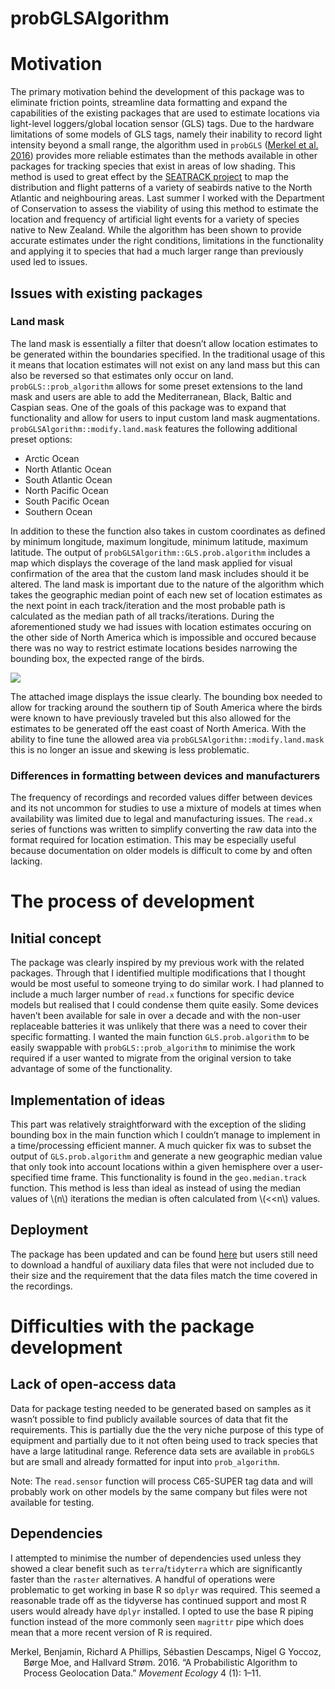 <!DOCTYPE html>

<html>

<head>

<meta charset="utf-8" />
<meta name="generator" content="pandoc" />
<meta http-equiv="X-UA-Compatible" content="IE=EDGE" />

<meta name="viewport" content="width=device-width, initial-scale=1" />

<meta name="author" content="Daniel Petterson" />


# probGLSAlgorithm

<div id="motivation" class="section level1">
<h1>Motivation</h1>
<p>The primary motivation behind the development of this package was to eliminate friction points, streamline data formatting and expand the capabilities of the existing packages that are used to estimate locations via light-level loggers/global location sensor (GLS) tags. Due to the hardware limitations of some models of GLS tags, namely their inability to record light intensity beyond a small range, the algorithm used in <code>probGLS</code> <span class="citation">(<a href="#ref-merkel2016probabilistic" role="doc-biblioref">Merkel et al. 2016</a>)</span> provides more reliable estimates than the methods available in other packages for tracking species that exist in areas of low shading. This method is used to great effect by the <a href="https://seapop.no/en/seatrack/">SEATRACK project</a> to map the distribution and flight patterns of a variety of seabirds native to the North Atlantic and neighbouring areas. Last summer I worked with the Department of Conservation to assess the viability of using this method to estimate the location and frequency of artificial light events for a variety of species native to New Zealand. While the algorithm has been shown to provide accurate estimates under the right conditions, limitations in the functionality and applying it to species that had a much larger range than previously used led to issues.</p>
<div id="issues-with-existing-packages" class="section level2">
<h2>Issues with existing packages</h2>
<div id="land-mask" class="section level3">
<h3>Land mask</h3>
<p>The land mask is essentially a filter that doesn’t allow location estimates to be generated within the boundaries specified. In the traditional usage of this it means that location estimates will not exist on any land mass but this can also be reversed so that estimates only occur on land. <code>probGLS::prob_algorithm</code> allows for some preset extensions to the land mask and users are able to add the Mediterranean, Black, Baltic and Caspian seas. One of the goals of this package was to expand that functionality and allow for users to input custom land mask augmentations. <code>probGLSAlgorithm::modify.land.mask</code> features the following additional preset options:</p>
<ul>
<li>Arctic Ocean</li>
<li>North Atlantic Ocean</li>
<li>South Atlantic Ocean</li>
<li>North Pacific Ocean</li>
<li>South Pacific Ocean</li>
<li>Southern Ocean</li>
</ul>
<p>In addition to these the function also takes in custom coordinates as defined by minimum longitude, maximum longitude, minimum latitude, maximum latitude. The output of <code>probGLSAlgorithm::GLS.prob.algorithm</code> includes a map which displays the coverage of the land mask applied for visual confirmation of the area that the custom land mask includes should it be altered. The land mask is important due to the nature of the algorithm which takes the geographic median point of each new set of location estimates as the next point in each track/iteration and the most probable path is calculated as the median path of all tracks/iterations. During the aforementioned study we had issues with location estimates occuring on the other side of North America which is impossible and occured because there was no way to restrict estimate locations besides narrowing the bounding box, the expected range of the birds.</p>

![](https://danielpetterson.github.io/assets/img/SootyShearwater.png)

<p>The attached image displays the issue clearly. The bounding box needed to allow for tracking around the southern tip of South America where the birds were known to have previously traveled but this also allowed for the estimates to be generated off the east coast of North America. With the ability to fine tune the allowed area via <code>probGLSAlgorithm::modify.land.mask</code> this is no longer an issue and skewing is less problematic.</p>
</div>
<div id="differences-in-formatting-between-devices-and-manufacturers" class="section level3">
<h3>Differences in formatting between devices and manufacturers</h3>
<p>The frequency of recordings and recorded values differ between devices and its not uncommon for studies to use a mixture of models at times when availability was limited due to legal and manufacturing issues. The <code>read.x</code> series of functions was written to simplify converting the raw data into the format required for location estimation. This may be especially useful because documentation on older models is difficult to come by and often lacking.</p>
</div>
</div>
</div>
<div id="the-process-of-development" class="section level1">
<h1>The process of development</h1>
<div id="initial-concept" class="section level2">
<h2>Initial concept</h2>
<p>The package was clearly inspired by my previous work with the related packages. Through that I identified multiple modifications that I thought would be most useful to someone trying to do similar work. I had planned to include a much larger number of <code>read.x</code> functions for specific device models but realised that I could condense them quite easily. Some devices haven’t been available for sale in over a decade and with the non-user replaceable batteries it was unlikely that there was a need to cover their specific formatting. I wanted the main function <code>GLS.prob.algorithm</code> to be easily swappable with <code>probGLS::prob_algorithm</code> to minimise the work required if a user wanted to migrate from the original version to take advantage of some of the functionality.</p>
</div>
<div id="implementation-of-ideas" class="section level2">
<h2>Implementation of ideas</h2>
<p>This part was relatively straightforward with the exception of the sliding bounding box in the main function which I couldn’t manage to implement in a time/processing efficient manner. A much quicker fix was to subset the output of <code>GLS.prob.algorithm</code> and generate a new geographic median value that only took into account locations within a given hemisphere over a user-specified time frame. This functionality is found in the <code>geo.median.track</code> function. This method is less than ideal as instead of using the median values of <span class="math inline">\(n\)</span> iterations the median is often calculated from <span class="math inline">\(&lt;&lt;n\)</span> values.</p>
</div>

<div id="deployment" class="section level2">
<h2>Deployment</h2>
<p>The package has been updated and can be found <a href="https://github.com/danielpetterson/probGLSAlgorithm">here</a> but users still need to download a handful of auxiliary data files that were not included due to their size and the requirement that the data files match the time covered in the recordings.</p>
</div>
</div>
<div id="difficulties-with-the-package-development" class="section level1">
<h1>Difficulties with the package development</h1>
<div id="lack-of-open-access-data" class="section level2">
<h2>Lack of open-access data</h2>
<p>Data for package testing needed to be generated based on samples as it wasn’t possible to find publicly available sources of data that fit the requirements. This is partially due the the very niche purpose of this type of equipment and partially due to it not often being used to track species that have a large latitudinal range. Reference data sets are available in <code>probGLS</code> but are small and already formatted for input into <code>prob_algorithm</code>. 

Note: The <code>read.sensor</code> function will process C65-SUPER tag data and will probably work on other models by the same company but files were not available for testing.</p>

</div>


<div id="dependencies" class="section level2">
<h2>Dependencies</h2>
<p>I attempted to minimise the number of dependencies used unless they showed a clear benefit such as <code>terra</code>/<code>tidyterra</code> which are significantly faster than the <code>raster</code> alternatives. A handful of operations were problematic to get working in base R so <code>dplyr</code> was required. This seemed a reasonable trade off as the tidyverse has continued support and most R users would already have <code>dplyr</code> installed. I opted to use the base R piping function instead of the more commonly seen <code>magrittr</code> pipe which does mean that a more recent version of R is required. 
</p>
<div id="refs" class="references csl-bib-body hanging-indent">
<div id="ref-merkel2016probabilistic" class="csl-entry">
Merkel, Benjamin, Richard A Phillips, Sébastien Descamps, Nigel G Yoccoz, Børge Moe, and Hallvard Strøm. 2016. <span>“A Probabilistic Algorithm to Process Geolocation Data.”</span> <em>Movement Ecology</em> 4 (1): 1–11.
</div>
</div>
</div>
</div>
</div>
</div>

</body>
</html>
